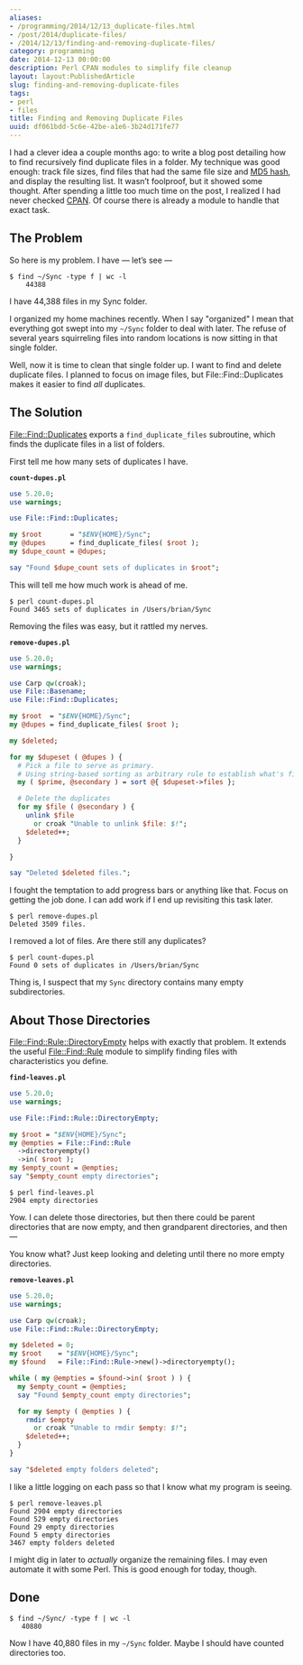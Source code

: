 ```yaml
---
aliases:
- /programming/2014/12/13_duplicate-files.html
- /post/2014/duplicate-files/
- /2014/12/13/finding-and-removing-duplicate-files/
category: programming
date: 2014-12-13 00:00:00
description: Perl CPAN modules to simplify file cleanup
layout: layout:PublishedArticle
slug: finding-and-removing-duplicate-files
tags:
- perl
- files
title: Finding and Removing Duplicate Files
uuid: df061bdd-5c6e-42be-a1e6-3b24d171fe77
---
```


I had a clever idea a couple months ago: to write a blog post detailing
how to find recursively find duplicate files in a folder. My technique
was good enough: track file sizes, find files that had the same file
size and [MD5 hash](http://en.wikipedia.org/wiki/MD5#MD5_hashes), and
display the resulting list. It wasn’t foolproof, but it showed some
thought. After spending a little too much time on the post, I realized I
had never checked [CPAN](http://www.cpan.org/). Of course there is
already a module to handle that exact task.

## The Problem

So here is my problem. I have — let’s see —

    $ find ~/Sync -type f | wc -l
        44388

I have 44,388 files in my Sync folder.

I organized my home machines recently. When I say "organized" I mean
that everything got swept into my `~/Sync` folder to deal with later.
The refuse of several years squirreling files into random locations is
now sitting in that single folder.

Well, now it is time to clean that single folder up. I want to find and
delete duplicate files. I planned to focus on image files, but
File::Find::Duplicates makes it easier to find *all* duplicates.

## The Solution

[File::Find::Duplicates](https://metacpan.org/pod/File::Find::Duplicates)
exports a `find_duplicate_files` subroutine, which finds the duplicate
files in a list of folders.

First tell me how many sets of duplicates I have.

**`count-dupes.pl`**

```perl
use 5.20.0;
use warnings;

use File::Find::Duplicates;

my $root       = "$ENV{HOME}/Sync";
my @dupes      = find_duplicate_files( $root );
my $dupe_count = @dupes;

say "Found $dupe_count sets of duplicates in $root";
```

This will tell me how much work is ahead of me.

    $ perl count-dupes.pl
    Found 3465 sets of duplicates in /Users/brian/Sync

Removing the files was easy, but it rattled my nerves.

**`remove-dupes.pl`**

```perl
use 5.20.0;
use warnings;

use Carp qw(croak);
use File::Basename;
use File::Find::Duplicates;

my $root  = "$ENV{HOME}/Sync";
my @dupes = find_duplicate_files( $root );

my $deleted;

for my $dupeset ( @dupes ) {
  # Pick a file to serve as primary.
  # Using string-based sorting as arbitrary rule to establish what's first.
  my ( $prime, @secondary ) = sort @{ $dupeset->files };

  # Delete the duplicates
  for my $file ( @secondary ) {
    unlink $file
      or croak "Unable to unlink $file: $!";
    $deleted++;
  }

}

say "Deleted $deleted files.";
```

I fought the temptation to add progress bars or anything like that.
Focus on getting the job done. I can add work if I end up revisiting
this task later.

    $ perl remove-dupes.pl
    Deleted 3509 files.

I removed a lot of files. Are there still any duplicates?

    $ perl count-dupes.pl
    Found 0 sets of duplicates in /Users/brian/Sync

Thing is, I suspect that my `Sync` directory contains many empty
subdirectories.

## About Those Directories

[File::Find::Rule::DirectoryEmpty](https://metacpan.org/pod/File::Find::Rule::DirectoryEmpty)
helps with exactly that problem. It extends the useful
[File::Find::Rule](https://metacpan.org/pod/File::Find::Rule) module to
simplify finding files with characteristics you define.

**`find-leaves.pl`**

```perl
use 5.20.0;
use warnings;

use File::Find::Rule::DirectoryEmpty;

my $root = "$ENV{HOME}/Sync";
my @empties = File::Find::Rule
  ->directoryempty()
  ->in( $root );
my $empty_count = @empties;
say "$empty_count empty directories";
```

    $ perl find-leaves.pl
    2904 empty directories

Yow. I can delete those directories, but then there could be parent
directories that are now empty, and then grandparent directories, and
then —

You know what? Just keep looking and deleting until there no more empty
directories.

**`remove-leaves.pl`**

```perl
use 5.20.0;
use warnings;

use Carp qw(croak);
use File::Find::Rule::DirectoryEmpty;

my $deleted = 0;
my $root    = "$ENV{HOME}/Sync";
my $found   = File::Find::Rule->new()->directoryempty();

while ( my @empties = $found->in( $root ) ) {
  my $empty_count = @empties;
  say "Found $empty_count empty directories";

  for my $empty ( @empties ) {
    rmdir $empty
      or croak "Unable to rmdir $empty: $!";
    $deleted++;
  }
}

say "$deleted empty folders deleted";
```

I like a little logging on each pass so that I know what my program is
seeing.

    $ perl remove-leaves.pl
    Found 2904 empty directories
    Found 529 empty directories
    Found 29 empty directories
    Found 5 empty directories
    3467 empty folders deleted

I might dig in later to *actually* organize the remaining files. I may
even automate it with some Perl. This is good enough for today, though.

## Done

    $ find ~/Sync/ -type f | wc -l
       40880

Now I have 40,880 files in my `~/Sync` folder. Maybe I should have
counted directories too.